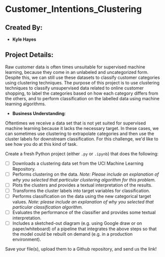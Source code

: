 # Customer_Intentions_Clustering

## Created By:

* __Kyle Hayes__

## Project Details:

Raw customer data is often times unsuitable for supervised machine learning, because they come in an unlabeled and uncategorized form. Despite this, we can still use these datasets to classify customer categories using clustering techniques. The purpose of this project is to use clustering techniques to classify unsupervised data related to online customer shopping, to label the categories based on how each category differs from the others, and to perform classification on the labelled data using machine learning algorithms.

- **Business Understanding**:
 

Oftentimes we receive a data set that is not yet suited for supervised machine learning because it lacks the necessary target. In these cases, we can sometimes use clustering to extrapolate categories and then use the cluster labels for downstream classification. For this challenge, we'd like to see how you do at this kind of task.

Create a fresh Python project (either `.py` or `.ipynb`) that does the following:
 - [ ] Downloads a clustering data set from the UCI Machine Learning Repository.
 - [ ] Performs clustering on the data. _Note: Please include an explanation of why you selected that particular clustering algorithm for this problem._
 - [ ] Plots the clusters and provides a textual interpretation of the results.
 - [ ] Transforms the cluster labels into target variables for classification.
 - [ ] Performs classification on the data using the new categorical target values. _Note: please include an explanation of why you selected that particular classification algorithm._
 - [ ] Evaluates the performance of the classifier and provides some textual interpretation.
 - [ ] Includes a sketched-out diagram (e.g. using Google draw or on paper/whiteboard) of a pipeline that integrates the above steps so that the model could be rebuilt on demand (e.g. in a production environment).

Save your file(s), upload them to a Github repository, and send us the link!
